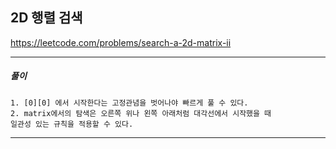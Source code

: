 ## 2D 행렬 검색

https://leetcode.com/problems/search-a-2d-matrix-ii

---

<h5>풀이</h5>

    1. [0][0] 에서 시작한다는 고정관념을 벗어나야 빠르게 풀 수 있다.
    2. matrix에서의 탐색은 오른쪽 위나 왼쪽 아래처럼 대각선에서 시작했을 때
    일관성 있는 규칙을 적용할 수 있다.

---